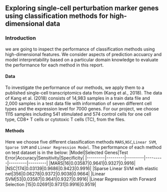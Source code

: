 ## Exploring single-cell perturbation marker genes using classification methods for high-dimensional data

### Introduction
we are going to inspect the performance of classification methods using high-dimensional features.
We consider aspects of prediction accuarcy and model interpretability based on a particular domain knowledge to
evaluate the performance for each method in this report.

#### Data
To investigate the performance of our methods, we apply them to a published single-cell transcriptomics data
from (Kang et al., 2018). The data of Kang et al. (2018) consists of 14,983 samples in a train data file and 2,000
samples in a test data file with information of seven different cell types and the expression level for 7000 genes.
For our project, we choose 1115 samples including 541 stimulated and 574 control cells for one cell type, CD8+ T
cells or cytotoxic T cells (TC), from the files.

#### Methods
Here we choose five different classification methods `MARS`,`NSC`,`Linear SVM`, `Sparse SVM` and `Linear Regression Model`.
The performance of each method on test dataset is in the below:
|Model|Selected Genes|Test Error|Accuracy|Sensitivity|Specificity|
|---------|---------|---------|---------|---------|---------|
|MARS|16|0.03587|0.9641|0.9327|0.9916|
|NSC|174|0.03139|0.9686|0.9423|0.9916|
|Sparse Linear SVM with elastic net|356|0.06278|0.9372|0.9038|0.9664|
|Linear SVM|53|0.03587|0.9641|0.9327|0.9916|
|Linear Regression with Forward Selection |15|0.02691|0.9731|0.9916|0.9519|
